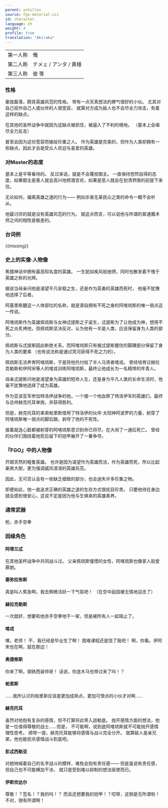```yaml
---
parent: achilles
source: fgo-material-vii
id: character
language: zh
weight: 4
profile: true
translation: "Akiraka"
---
```


<table>
  <tr><td>第一人称</td><td>俺</td></tr>
  <tr><td>第二人称</td><td>テメェ / アンタ / 貴様</td></tr>
  <tr><td>第三人称</td><td>彼 等</td></tr>
</table>

### 性格

豪放磊落，颇具英雄风范的性格。
带有一点天真想法的脾气很好的小伙。
尤其对自己视作自己人或伙伴的人很宽容，
就算对方成为敌人也不会尽全力攻击，有着这样的缺点。

在其他的圣杯战争中就因为这缺点被抓住，被逼入了不利的境地。
（基本上会竭尽全力反击）

甚至会因为这份宽容而输给珍重之人。
作为英雄是完美的，但作为人类却拥有一些缺点，因此才会是受众人欢迎与喜爱的英雄。

### 对Master的态度

基本上是平等看待的。
反过来说，就是不会蔑视御主。
一直保持悠然自得的态度，如果御主是善人就会高兴地把酒言欢，如果是恶人就会在划清界限的前提下来往。

无论如何，偏离英雄之道的行为——
例如杀害无辜民众之类的命令一概不会听从。

他最讨厌的就是没有英雄风范的行为。
就这点而言，可以说他与所谓的普通魔术师之间的相性是极差的。

### 台词例

{{missing}}

### 史上的实像·人物像

希腊神话中拥有最高知名度的英雄。
一生犹如疾风般驰骋，同时也散发着不愧于英雄之称的光辉。

据说当母亲问他是渴望平凡安稳之生，还是作为英勇的英雄而死时，
他毫不犹豫地选择了后者。

阿基里斯腱这一人体部位的名称，就是源自拥有不死之身的阿喀琉斯的唯一弱点这一传说。

阿喀琉斯作为英雄佩琉斯与女神忒提斯之子诞生，忒提斯为了让他成为神，想用不死之炎炙烤他，但佩琉斯坚决反对，认为他有一半是人类，应该保留身为人类的部分。

佩琉斯与忒提斯因此断绝关系，而阿喀琉斯只有被忒提斯握住的脚踝部分保留了身为人类的要素
（也有说法称是通过冥河获得不死之力的）。

佩琉斯无法养育阿喀琉斯，于是将他托付给了半人马贤者喀戎。
曾经培育过赫拉克勒斯和伊阿宋等人的喀戎训练阿喀琉斯，最终让他成长为一名精悍的年青人。

母亲忒提斯问他是渴望身为英雄的短命人生，还是身为平凡人类的长命生活时，他毫不犹豫地选择了成为英雄。

作为亚该亚军参加特洛伊战争的他，一个接一个地血祭了特洛伊军的英雄们，最终与总帅赫克托耳单挑，并获得胜利。

但是，赫克托耳的弟弟帕里斯借用了特洛伊的伙伴·太阳神阿波罗的力量，射穿了阿喀琉斯唯一弱点的脚后跟，剥夺了他的不死性。

接着就连心脏都被射穿的阿喀琉斯意识到命已将尽，在大闹了一通后死亡。
曾经的伙伴们围绕着他死后留下的铠甲展开了一番争夺。

### 『FGO』中的人物像

开朗天然的粗鲁英雄。
也许是因为渴望作为英雄而活，作为英雄而死，所以比起豪爽大胆，更为强调威风凛凛的英雄风范。

因此，无可否认会有一些缺乏细致的部分，也会迷失许多珍重之物。

即便如此，他一直追求正确的英雄之道的生存方式很炫目珍贵。
只要他待在身边就会感到很安心，这说不定是因为他与生俱来的英雄素养。

### 通常武器

枪，赤手空拳

### 因缘角色

#### 阿塔兰忒

在其他圣杯战争中共同战斗过。
父亲佩琉斯憧憬的女性，阿喀琉斯也像家人般爱慕她。

#### 塞弥拉弥斯

真是叫人焦急啊，我去稍微活跃一下气氛吧！
（在空中庭园被无情地迎击了）

#### 赫拉克勒斯

一次就好，想要和他赤手空拳地干一架，但是被所有人一起阻止了。

#### 喀戎

噢，老师！
不，我已经是毕业生了啊！
困难课程还是饶了我吧！
啊，你看。伊阿宋也在啊，就在那边！

#### 奥德修斯

你来了啊，钢铁西装帅哥！
话说，你连木马也带过来了吗！？

#### 帕里斯
……我所认识的帕里斯应该是更加成熟点，更加可恨点的小伙才对啊……

#### 赫克托耳

虽然对他抱有复杂的感情，但不打算将此带入迦勒底。
抛开感情方面的想法，他是一位值得尊敬的战士……但是，
不可能啊，说到底阿喀琉斯就不可能抛开感情理性思考。
顺带一提，赫克托耳能够将感情与战斗完全分开。
就算敌人是亲兄弟，他也能扼杀感情战斗到底吧。

#### 彭忒西勒亚

对她呐喊着自己的名字战斗的模样，难免会抱有责任感——
但是虽说有责任感，但自己也不可能横加干涉。
就只是受到难以抑制的想法驱使而已。

#### 伊斯坎达尔

尊敬！？签名！？我的吗！？
而且还想要我的铠甲！？哎呀，这倒是无所谓啦！
不对，很有所谓啊！
